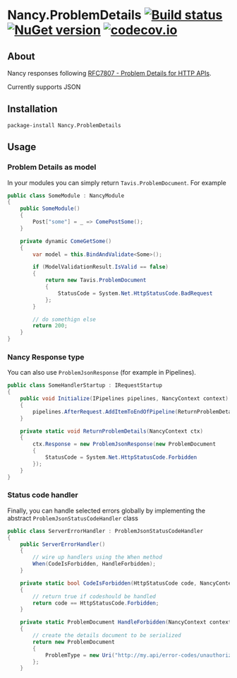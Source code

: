 # Nancy.ProblemDetails [![Build status][av-badge]][build] [![NuGet version][lib-badge]][lib-link] [![codecov.io][cov-badge]][cov-link]

## About

Nancy responses following [RFC7807 - Problem Details for HTTP APIs](http://webconcepts.info/specs/IETF/RFC/7807).

Currently supports JSON

## Installation

```
package-install Nancy.ProblemDetails
```

## Usage

### Problem Details as model

In your modules you can simply return `Tavis.ProblemDocument`. For example

``` c#
public class SomeModule : NancyModule
{
    public SomeModule()
    {
        Post["some"] = _ => ComePostSome();
    }

    private dynamic ComeGetSome()
    {
        var model = this.BindAndValidate<Some>();

        if (ModelValidationResult.IsValid == false)
        {
            return new Tavis.ProblemDocument
            {
                StatusCode = System.Net.HttpStatusCode.BadRequest
            };
        }

        // do somethign else
        return 200;
    }
}
```

### Nancy Response type

You can also use `ProblemJsonResponse` (for example in Pipelines).

``` c#
public class SomeHandlerStartup : IRequestStartup
{
    public void Initialize(IPipelines pipelines, NancyContext context)
    {
        pipelines.AfterRequest.AddItemToEndOfPipeline(ReturnProblemDetails);
    }

    private static void ReturnProblemDetails(NancyContext ctx)
    {
        ctx.Response = new ProblemJsonResponse(new ProblemDocument
        {
            StatusCode = System.Net.HttpStatusCode.Forbidden
        });
    }
}
```

### Status code handler

Finally, you can handle selected errors globally by implementing the abstract `ProblemJsonStatusCodeHandler` class

``` c#
public class ServerErrorHandler : ProblemJsonStatusCodeHandler
{
    public ServerErrorHandler()
    {
        // wire up handlers using the When method
        When(CodeIsForbidden, HandleForbidden);
    }

    private static bool CodeIsForbidden(HttpStatusCode code, NancyContext context)
    {
        // return true if codeshould be handled
        return code == HttpStatusCode.Forbidden;
    }

    private static ProblemDocument HandleForbidden(NancyContext context)
    {
        // create the details document to be serialized
        return new ProblemDocument
        {
            ProblemType = new Uri("http://my.api/error-codes/unauthorized")
        };
    }
```

[av-badge]: https://ci.appveyor.com/api/projects/status/u4g3mj9txxpt08ok?svg=true
[build]: https://ci.appveyor.com/project/tpluscode78631/nancy-problemdetails-6kk9k
[lib-badge]: https://badge.fury.io/nu/nancy.problemdetails.svg
[lib-link]: https://badge.fury.io/nu/nancy.problemdetails
[cov-badge]: https://codecov.io/gh/PGSSoft/Nancy.ProblemDetails/branch/master/graph/badge.svg
[cov-link]: https://codecov.io/gh/PGSSoft/Nancy.ProblemDetails
